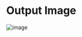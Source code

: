 # Output Image

![image](https://user-images.githubusercontent.com/92425950/143085546-90a8d9e2-84f2-41b2-91b0-6b755ecaf13d.png)

